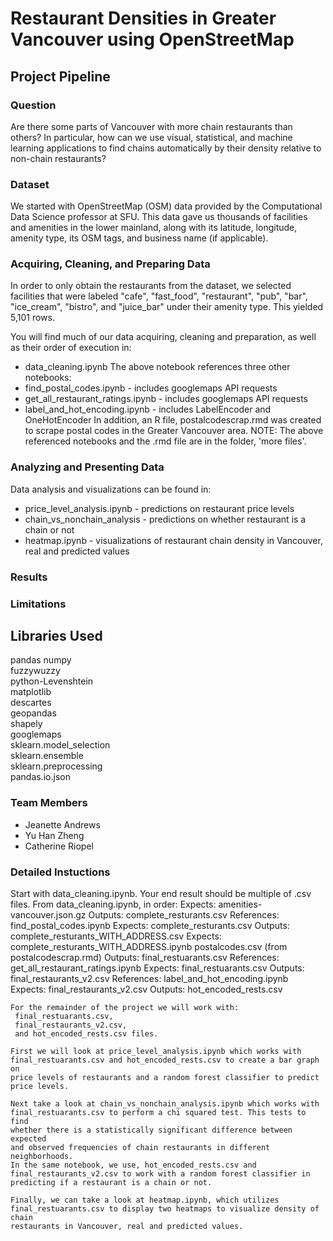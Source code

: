 # Restaurant Densities in Greater Vancouver using OpenStreetMap

## Project Pipeline

### Question
Are there some parts of Vancouver with more chain restaurants than others? In particular, how can we use visual, statistical, and machine learning applications to find chains automatically by their density relative to non-chain restaurants?

### Dataset
We started with OpenStreetMap (OSM) data provided by the Computational Data Science professor at SFU. This data gave us thousands of facilities and amenities in the lower mainland, along with its latitude, longitude, amenity type, its OSM tags, and business name (if applicable).

### Acquiring, Cleaning, and Preparing Data
In order to only obtain the restaurants from the dataset, we selected facilities that were labeled "cafe", "fast_food", "restaurant", "pub", "bar", "ice_cream", "bistro", and "juice_bar" under their amenity type. This yielded 5,101 rows.

You will find much of our data acquiring, cleaning and preparation, as well as their order of execution in:
* data_cleaning.ipynb
The above notebook references three other notebooks:
* find_postal_codes.ipynb          - includes googlemaps API requests
* get_all_restaurant_ratings.ipynb - includes googlemaps API requests
* label_and_hot_encoding.ipynb     - includes LabelEncoder and OneHotEncoder
In addition, an R file, postalcodescrap.rmd was created to scrape postal codes in the Greater Vancouver area.
NOTE: The above referenced notebooks and the .rmd file are in the folder, 'more files'.
      
### Analyzing and Presenting Data
Data analysis and visualizations can be found in:
* price_level_analysis.ipynb 	   - predictions on restaurant price levels
* chain_vs_nonchain_analysis 	   - predictions on whether restaurant is a chain or not
* heatmap.ipynb                    - visualizations of restaurant chain density in Vancouver, real and predicted values

### Results

### Limitations

## Libraries Used  
pandas
numpy  
fuzzywuzzy  
python-Levenshtein  
matplotlib  
descartes  
geopandas  
shapely  
googlemaps  
sklearn.model_selection  
sklearn.ensemble  
sklearn.preprocessing  
pandas.io.json  

### Team Members
* Jeanette Andrews
* Yu Han Zheng
* Catherine Riopel
										 
### Detailed Instuctions
Start with data_cleaning.ipynb. Your end result should be multiple of .csv files. 
	From data_cleaning.ipynb, in order:
	  Expects: amenities-vancouver.json.gz
	  Outputs: complete_resturants.csv
	  References: find_postal_codes.ipynb
		Expects: complete_resturants.csv
		Outputs: complete_resturants_WITH_ADDRESS.csv
	  Expects: complete_resturants_WITH_ADDRESS.ipynb
	           postalcodes.csv (from postalcodescrap.rmd)
	  Outputs: final_restuarants.csv
	  References: get_all_restaurant_ratings.ipynb
	    Expects: final_restuarants.csv
		Outputs: final_restaurants_v2.csv
	  References: label_and_hot_encoding.ipynb
	    Expects: final_restaurants_v2.csv
		Outputs: hot_encoded_rests.csv
	  
	For the remainder of the project we will work with: 
	 final_restuarants.csv, 
	 final_restaurants_v2.csv,
	 and hot_encoded_rests.csv files.
	 
	First we will look at price_level_analysis.ipynb which works with
	final_restuarants.csv and hot_encoded_rests.csv to create a bar graph on
	price levels of restaurants and a random forest classifier to predict
	price levels.
	
	Next take a look at chain_vs_nonchain_analysis.ipynb which works with
	final_restuarants.csv to perform a chi squared test. This tests to find
	whether there is a statistically significant difference between expected
	and observed frequencies of chain restaurants in different neighborhoods.
	In the same notebook, we use, hot_encoded_rests.csv and 
	final_restaurants_v2.csv to work with a random forest classifier in 
	predicting if a restaurant is a chain or not.
	
	Finally, we can take a look at heatmap.ipynb, which utilizes 
	final_restuarants.csv to display two heatmaps to visualize density of chain
	restaurants in Vancouver, real and predicted values.
	
